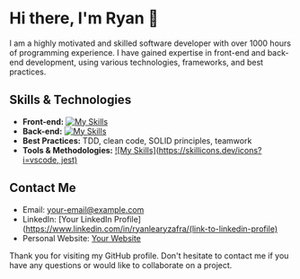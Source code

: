 # Hi there, I'm Ryan 👋

I am a highly motivated and skilled software developer with over 1000 hours of programming experience. I have gained expertise in front-end and back-end development, using various technologies, frameworks, and best practices.

## Skills & Technologies

- **Front-end:** [![My Skills](https://skillicons.dev/icons?i=html,css,sass,js,ts,react,redux)](https://skillicons.dev)
- **Back-end:** [![My Skills](https://skillicons.dev/icons?i=nodejs,mongodb,express)](https://skillicons.dev)
- **Best Practices:** TDD, clean code, SOLID principles, teamwork
- **Tools & Methodologies:** [![My Skills](https://skillicons.dev/icons?i=vscode, jest)](https://skillicons.dev)



## Contact Me

- Email: your-email@example.com
- LinkedIn: [Your LinkedIn Profile](https://www.linkedin.com/in/ryanlearyzafra/(link-to-linkedin-profile)
- Personal Website: [Your Website](link-to-personal-website)

Thank you for visiting my GitHub profile. Don't hesitate to contact me if you have any questions or would like to collaborate on a project.
